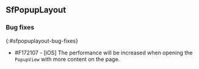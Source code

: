 ## SfPopupLayout

### Bug fixes
{:#sfpopuplayout-bug-fixes}

* \#F172107 - [iOS] The performance will be increased when opening the `PopupView` with more content on the page.
